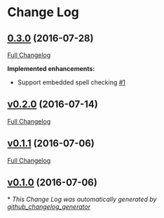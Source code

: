 # Change Log

## [0.3.0](https://github.com/yitzchak/linter-spell-javascript/tree/0.3.0) (2016-07-28)
[Full Changelog](https://github.com/yitzchak/linter-spell-javascript/compare/v0.2.0...0.3.0)

**Implemented enhancements:**

- Support embedded spell checking [\#1](https://github.com/yitzchak/linter-spell-javascript/issues/1)

## [v0.2.0](https://github.com/yitzchak/linter-spell-javascript/tree/v0.2.0) (2016-07-14)
[Full Changelog](https://github.com/yitzchak/linter-spell-javascript/compare/v0.1.1...v0.2.0)

## [v0.1.1](https://github.com/yitzchak/linter-spell-javascript/tree/v0.1.1) (2016-07-06)
[Full Changelog](https://github.com/yitzchak/linter-spell-javascript/compare/v0.1.0...v0.1.1)

## [v0.1.0](https://github.com/yitzchak/linter-spell-javascript/tree/v0.1.0) (2016-07-06)


\* *This Change Log was automatically generated by [github_changelog_generator](https://github.com/skywinder/Github-Changelog-Generator)*